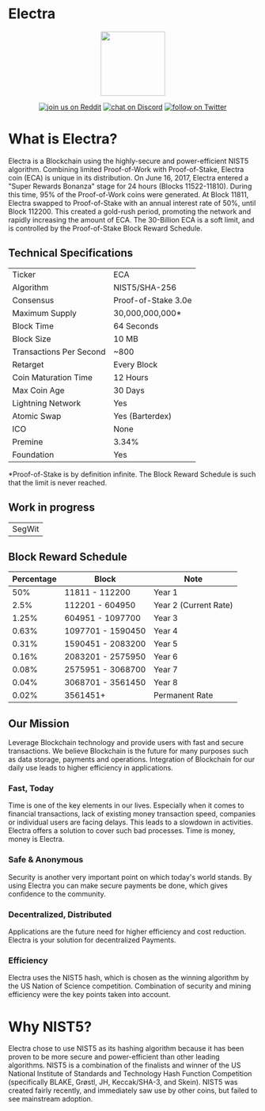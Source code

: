 # Electra

<p align="center">
    <img src="https://cdn.discordapp.com/attachments/575318354529746946/575318376529002547/ic_launcher.png"
        height="130">
</p>
<p align="center">
 <a href="https://www.reddit.com/r/Electra_Currency/">
        <img src="https://img.shields.io/badge/join%20us%20on-reddit-orange.svg"
            alt="join us on Reddit"></a>
    <a href="https://discordapp.com/invite/B8F7Jdv">
        <img src="https://img.shields.io/discord/308323056592486420.svg"
            alt="chat on Discord"></a>
    <a href="https://twitter.com/intent/follow?screen_name=ElectracoinECA">
        <img src="https://img.shields.io/twitter/follow/espadrine.svg?style=social&label=Follow"
            alt="follow on Twitter"></a>
</p>

# What is Electra?
Electra is a Blockchain using the highly-secure and power-efficient NIST5 algorithm. Combining limited Proof-of-Work with Proof-of-Stake, Electra coin (ECA) is unique in its distribution. On June 16, 2017, Electra entered a "Super Rewards Bonanza" stage for 24 hours (Blocks 11522-11810). During this time, 95% of the Proof-of-Work coins were generated. At Block 11811, Electra swapped to Proof-of-Stake with an annual interest rate of 50%, until Block 112200. This created a gold-rush period, promoting the network and rapidly increasing the amount of ECA. The 30-Billion ECA is a soft limit, and is controlled by the Proof-of-Stake Block Reward Schedule.


<a name="specifications"></a>
## Technical Specifications
<table>
<tr> <td>Ticker</td><td>ECA</td></tr>
<tr> <td>Algorithm</td><td>NIST5/SHA-256</td></tr>
<tr> <td>Consensus</td><td>Proof-of-Stake 3.0e</td></tr>
<tr> <td>Maximum Supply</td><td>30,000,000,000* </td></tr>
<tr> <td>Block Time</td><td>64 Seconds</td></tr>
<tr> <td>Block Size</td><td>10 MB</td></tr>
<tr> <td>Transactions Per Second</td><td>~800</td></tr>
<tr> <td>Retarget</td><td>Every Block</td></tr>
<tr> <td>Coin Maturation Time</td><td>12 Hours</td></tr>
<tr> <td>Max Coin Age</td><td>30 Days</td></tr>
<tr> <td>Lightning Network</td><td>Yes</td></tr>
<tr> <td>Atomic Swap</td><td>Yes (Barterdex)</td></tr>
<tr> <td>ICO</td><td>None</td></tr>
<tr> <td>Premine</td><td>3.34%</td></tr>
<tr> <td>Foundation</td><td>Yes</td></tr>
</table>
*Proof-of-Stake is by definition infinite. The Block Reward Schedule is such that the limit is never reached.

## Work in progress
<table>
<tr> <td>SegWit</td></tr>
</table>

## Block Reward Schedule

| Percentage | Block              | Note                  |
|------------|--------------------|-----------------------|
| 50%        | 11811   - 112200   | Year 1                |
| 2.5%       | 112201  - 604950   | Year 2 (Current Rate) |
| 1.25%      | 604951  - 1097700  | Year 3                |
| 0.63%      | 1097701 - 1590450  | Year 4                |
| 0.31%      | 1590451 - 2083200  | Year 5                |
| 0.16%      | 2083201 - 2575950  | Year 6                |
| 0.08%      | 2575951 - 3068700  | Year 7                |
| 0.04%      | 3068701 - 3561450  | Year 8                |
| 0.02%      | 3561451+           | Permanent Rate        |

## Our Mission
Leverage Blockchain technology and provide users with fast and secure transactions.
We believe Blockchain is the future for many purposes such as data storage, payments and operations. Integration of Blockchain for our daily use leads to higher efficiency in applications.

### Fast, Today
Time is one of the key elements in our lives. Especially when it comes to financial transactions, lack of existing money transaction speed, companies or individual users are facing delays. This leads to a slowdown in activities. Electra offers a solution to cover such bad processes. Time is money, money is Electra.

### Safe & Anonymous
Security is another very important point on which today's world stands. By using Electra you can make secure payments be done, which gives confidence to the community.

### Decentralized, Distributed
Applications are the future need for higher efficiency and cost reduction. Electra is your solution for decentralized Payments.

### Efficiency
Electra uses the NIST5 hash, which is chosen as the winning algorithm by the US Nation of Science competition. Combination of security and mining efficiency were the key points taken into account.


# Why NIST5?
Electra chose to use NIST5 as its hashing algorithm because it has been proven to be more secure and power-efficient than other leading algorithms. NIST5 is a combination of the finalists and winner of the US National Institute of Standards and Technology Hash Function Competition (specifically BLAKE, Grøstl, JH, Keccak/SHA-3, and Skein). NIST5 was created fairly recently, and immediately saw use by other coins, but failed to see mainstream adoption.
